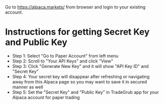 Go to https://alpaca.markets/ from browser and login to your existing account.

# Instructions for getting Secret Key and Public Key
 - Step 1: Select "Go to Paper Account" from left menu
 - Step 2: Scroll to "Your API Keys" and click "View"
 - Step 3: Click "Generate New Key" and it will show "API Key ID" and "Secret Key"
 - Step 4: Your secret key will disappear after refreshing or navigating away from this Alpaca page so you may want to save it in secured manner as well
 - Step 5: Set the "Secret Key" and "Public Key" in TradeGrub app for your Alpaca account for paper trading

